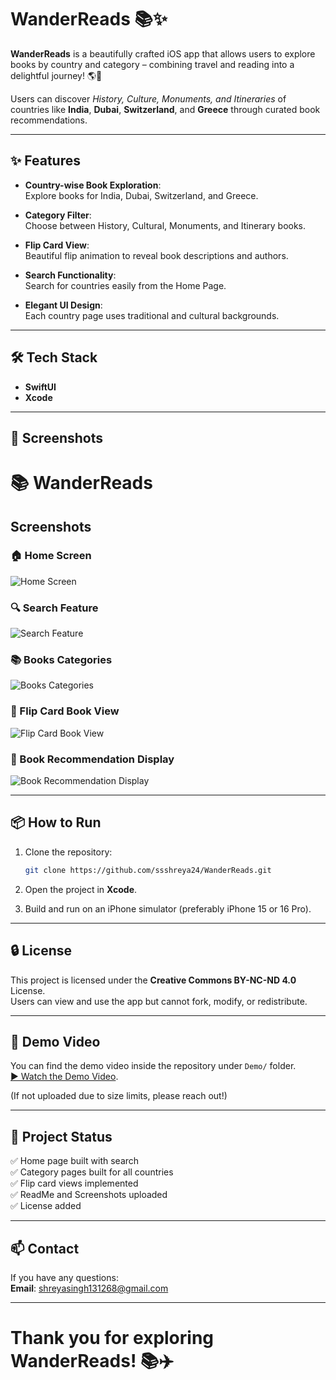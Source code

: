 # WanderReads 📚✨

**WanderReads** is a beautifully crafted iOS app that allows users to explore books by country and category – combining travel and reading into a delightful journey! 🌎📖

Users can discover *History, Culture, Monuments, and Itineraries* of countries like **India**, **Dubai**, **Switzerland**, and **Greece** through curated book recommendations.

---

## ✨ Features

- **Country-wise Book Exploration**:  
  Explore books for India, Dubai, Switzerland, and Greece.
  
- **Category Filter**:  
  Choose between History, Cultural, Monuments, and Itinerary books.

- **Flip Card View**:  
  Beautiful flip animation to reveal book descriptions and authors.

- **Search Functionality**:  
  Search for countries easily from the Home Page.

- **Elegant UI Design**:  
  Each country page uses traditional and cultural backgrounds.

---

## 🛠️ Tech Stack

- **SwiftUI**
- **Xcode**


---

## 📸 Screenshots

# 📚 WanderReads

## Screenshots

### 🏠 Home Screen
![Home Screen](https://raw.githubusercontent.com/ssshreya24/WanderReads/main/assests/HomeView.png)

### 🔍 Search Feature
![Search Feature](https://raw.githubusercontent.com/ssshreya24/WanderReads/main/assests/SearchBar.png)

### 📚 Books Categories
![Books Categories](https://raw.githubusercontent.com/ssshreya24/WanderReads/main/assests/BooksCategories.png)

### 🔄 Flip Card Book View
![Flip Card Book View](https://raw.githubusercontent.com/ssshreya24/WanderReads/main/assests/Flipview.png)

### 📖 Book Recommendation Display
![Book Recommendation Display](https://raw.githubusercontent.com/ssshreya24/WanderReads/main/assests/BookRecomended.png)

---

## 📦 How to Run

1. Clone the repository:
   ```bash
   git clone https://github.com/ssshreya24/WanderReads.git
   ```

2. Open the project in **Xcode**.

3. Build and run on an iPhone simulator (preferably iPhone 15 or 16 Pro).

---

## 🔒 License

This project is licensed under the **Creative Commons BY-NC-ND 4.0** License.  
Users can view and use the app but cannot fork, modify, or redistribute.

---

## 🎥 Demo Video

You can find the demo video inside the repository under `Demo/` folder.  
[▶️ Watch the Demo Video](https://drive.google.com/file/d/1Lj6rqQJ4ocl2qMqcgKGtVUK2-MQ17vqn/view?usp=drive_link).

(If not uploaded due to size limits, please reach out!)

---

## 🚀 Project Status

✅ Home page built with search  
✅ Category pages built for all countries  
✅ Flip card views implemented  
✅ ReadMe and Screenshots uploaded  
✅ License added

---

## 📫 Contact

If you have any questions:  
**Email**: shreyasingh131268@gmail.com

---

# Thank you for exploring WanderReads! 📚✈️
